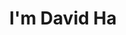 ---
title : "I'm David Ha"
# full screen navigation
first_name : "David"
last_name : "Ha"
bg_image : "images/david2.png"
# animated text loop
occupations:
- "你好世界"
- "iOS Develper"
- "Karrot Global Product Software Engineer"
- "Everything consists of 0 and 1 in the world"
- "Geektree0101"

# slider background image loop
slider_images:
- "images/david.png"


# custom style
custom_class: "" 
custom_attributes: "" 
custom_css: ""

---